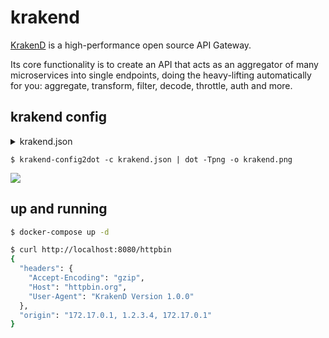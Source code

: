 krakend
=======

[KrakenD][1] is a high-performance open source API Gateway.

Its core functionality is to create an API that acts as an aggregator of many
microservices into single endpoints, doing the heavy-lifting automatically for
you: aggregate, transform, filter, decode, throttle, auth and more.


## krakend config

<details>
<summary>krakend.json</summary>

```json
{
  "version": 2,
  "name": "My httpbin gateway",
  "port": 8080,
  "endpoints": [
    {
      "endpoint": "/httpbin",
      "backend": [
        {
          "host": [
            "https://httpbin.org"
          ],
          "url_pattern": "/headers"
        },
        {
          "host": [
            "https://httpbin.org"
          ],
          "url_pattern": "/ip"
        }
      ]
    }
  ]
}
```
</details>

```
$ krakend-config2dot -c krakend.json | dot -Tpng -o krakend.png
```

![](data/krakend.png)

## up and running

```bash
$ docker-compose up -d

$ curl http://localhost:8080/httpbin
{
  "headers": {
    "Accept-Encoding": "gzip",
    "Host": "httpbin.org",
    "User-Agent": "KrakenD Version 1.0.0"
  },
  "origin": "172.17.0.1, 1.2.3.4, 172.17.0.1"
}
```

[1]: https://www.krakend.io/

